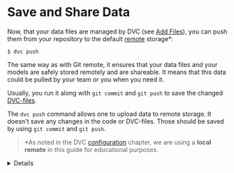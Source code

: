 # Save and Share Data

Now, that your data files are managed by DVC (see
[Add Files](/doc/get-started/add-files)), you can push them from your repository
to the default [remote](/doc/commands-reference/remote) storage\*:

```dvc
$ dvc push
```

The same way as with Git remote, it ensures that your data files and your models
are safely stored remotely and are shareable. It means that this data could be
pulled by your team or you when you need it.

Usually, you run it along with `git commit` and `git push` to save the changed
[DVC-files](/doc/user-guide/dvc-file-format).

The `dvc push` command allows one to upload data to remote storage. It doesn't
save any changes in the code or DVC-files. Those should be saved by using
`git commit` and `git push`.

> \*As noted in the DVC [configuration](/doc/get-started/configure) chapter, we
> are using a **local remote** in this guide for educational purposes.

<details>

### Expand to learn more about DVC internals

You can check now that actual data file has been copied to the remote we created
in the [configuration](/doc/get-started/configure) chapter:

```dvc
$ ls -R /tmp/dvc-storage
/tmp/dvc-storage/a3:
04afb96060aad90176268345e10355
```

where `a304afb96060aad90176268345e10355` is an MD5 hash of the `data.xml` file,
and if you check the `data.xml.dvc` [DVC-file](/doc/user-guide/dvc-file-format)
you will see that it has this hash inside.

</details>
